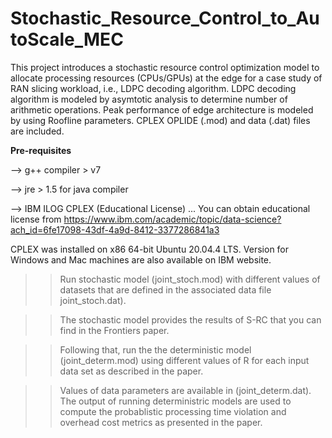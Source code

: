 # Stochastic_Resource_Control_to_AutoScale_MEC
This project introduces a stochastic resource control optimization model to allocate processing resources (CPUs/GPUs) at the edge for a case study of RAN slicing workload, i.e., LDPC decoding algorithm. LDPC decoding algorithm is modeled by asymtotic analysis to determine number of arithmetic operations. Peak performance of edge architecture is modeled by using Roofline parameters. CPLEX OPLIDE (.mod) and data (.dat) files are included.

**Pre-requisites**

--> g++ compiler > v7

--> jre > 1.5 for java compiler

--> IBM ILOG CPLEX (Educational License) ... You can obtain educational license from 
                                           https://www.ibm.com/academic/topic/data-science?ach_id=6fe17098-43df-4a9d-8412-3377286841a3


CPLEX was installed on x86 64-bit Ubuntu 20.04.4 LTS. Version for Windows and Mac machines are also available on IBM website.


>> Run stochastic model (joint_stoch.mod) with different values of datasets that are defined in the associated data file joint_stoch.dat). 

>> The stochastic model provides the results of S-RC that you can find in the Frontiers paper. 

>> Following that, run the the deterministic model (joint_determ.mod) using different values of R for each input data set as described in the paper. 

>> Values of data parameters are available in (joint_determ.dat). 
>> The output of running deterministric models are used to compute the probablistic processing time violation and overhead cost metrics as presented in the paper.   
